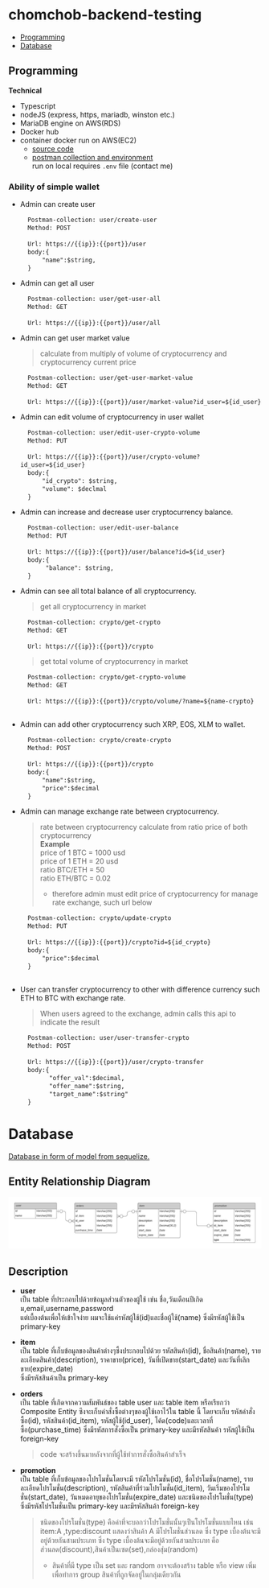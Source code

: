 # chomchob-backend-testing
 - [Programming](#programming)
 - [Database](#database)

## Programming
 **Technical**
   - Typescript
   - nodeJS (express, https, mariadb, winston etc.)
   - MariaDB engine on AWS(RDS) 
   - Docker hub 
   - container docker run on AWS(EC2)  
     - [source code](https://github.com/Jitrapon1764/chomchob-backend-testing/tree/master/programming)    
     - [postman collection and environment](https://github.com/Jitrapon1764/chomchob-backend-testing/tree/master/postman)  
     run on local requires ```.env``` file (contact me)  

### Ability of simple wallet
  - Admin can create user 
      ```
        Postman-collection: user/create-user  
        Method: POST
        
        Url: https://{{ip}}:{{port}}/user
        body:{
            "name":$string,
        }
      ``` 
  - Admin can get all user 
      ```
        Postman-collection: user/get-user-all  
        Method: GET
        
        Url: https://{{ip}}:{{port}}/user/all
      ``` 
  - Admin can get user market value 
     >calculate from multiply of volume of cryptocurrency and cryptocurrency current price 
      ```
        Postman-collection: user/get-user-market-value  
        Method: GET
        
        Url: https://{{ip}}:{{port}}/user/market-value?id_user=${id_user}
      ```   
  - Admin can edit volume of cryptocurrency in user wallet
      ```
        Postman-collection: user/edit-user-crypto-volume  
        Method: PUT
        
        Url: https://{{ip}}:{{port}}/user/crypto-volume?id_user=${id_user}
        body:{
            "id_crypto": $string,
            "volume": $declmal
        }
      ```        
  - Admin can increase and decrease user cryptocurrency balance.  
      ```
        Postman-collection: user/edit-user-balance
        Method: PUT
        
        Url: https://{{ip}}:{{port}}/user/balance?id=${id_user}
        body:{
             "balance": $string,
        }
      ```
  - Admin can see all total balance of all cryptocurrency.
      >get all cryptocurrency in market 
      ```
        Postman-collection: crypto/get-crypto 
        Method: GET
        
        Url: https://{{ip}}:{{port}}/crypto
      ```   
      >get total volume of cryptocurrency in market 
      ```
        Postman-collection: crypto/get-crypto-volume
        Method: GET
        
        Url: https://{{ip}}:{{port}}/crypto/volume/?name=${name-crypto}
        
      ``` 
  - Admin can add other cryptocurrency such XRP, EOS, XLM to wallet.
      ```
        Postman-collection: crypto/create-crypto
        Method: POST
        
        Url: https://{{ip}}:{{port}}/crypto
        body:{
            "name":$string,
            "price":$decimal
        }
      ```
  - Admin can manage exchange rate between cryptocurrency.
      >rate between cryptocurrency calculate from ratio price of both cryptocurrency  
      >  **Example**  
      >  price of 1 BTC = 1000 usd  
      >  price of 1 ETH = 20 usd  
      >  ratio BTC/ETH = 50  
      >  ratio ETH/BTC = 0.02  
      >  - therefore admin must edit price of cryptocurrency for manage rate exchange, such url below
      ```
        Postman-collection: crypto/update-crypto
        Method: PUT
        
        Url: https://{{ip}}:{{port}}/crypto?id=${id_crypto}
        body:{
            "price":$decimal
        }
        
      ```   
  - User can transfer cryptocurrency to other with difference currency such ETH to BTC with exchange rate.
      >When users agreed to the exchange, admin calls this api to indicate the result
      ```
        Postman-collection: user/user-transfer-crypto
        Method: POST
        
        Url: https://{{ip}}:{{port}}/user/crypto-transfer
        body:{
              "offer_val":$decimal,
              "offer_name":$string,
              "target_name":$string"
        }
# Database
   [ Database in form of model from sequelize.](https://github.com/Jitrapon1764/chomchob-backend-testing/tree/master/database)
## Entity Relationship Diagram
 ![ERD](https://github.com/Jitrapon1764/chomchob-backend-testing/blob/master/database/Database%20ER%20diagram.jpeg)
 
## Description 
 * **user**  
   เป็น table ที่ประกอบไปด้วยข้อมูลส่วนตัวของผู้ใช้ เช่น ชื่อ,วันเดือนปีเกิดม,email,username,password  
   แต่เบื้องต้นเพื่อให้เข้าใจง่าย ผมจะใช้แค่รหัสผู้ใช้(id)และชื่อผู้ใช้(name) ซึ่งมีรหัสผู้ใช้เป็น primary-key  
   
 * **item**  
   เป็น table ที่เก็บข้อมูลของสินค้าต่างๆซึ้งประกอบไปด้วย รหัสสินค้า(id), ชื่อสินค้า(name), รายละเอียดสินค้า(description), ราคาขาย(price), วันที่เปิดขาย(start_date) และวันที่เลิกขาย(expire_date)  
   ซึ่งมีรหัสสินค้าเป็น primary-key  
   
 * **orders**  
   เป็น table ที่เกิดจากความสัมพันธ์ของ table user และ table item หรือเรียกว่า Composite Entity ซึงจะเก็บคำสั่งซื้อต่างๆของผู้ใช้เอาไว้ใน table นี้ 
   โดยจะเก็บ รหัสคำสั่งซื้อ(id), รหัสสินค้า(id_item), รหัสผู้ใช้(id_user), โค้ด(code)และเวลาที่ซื้อ(purchase_time) ซึ่งมีรหัสการสั่งซื้อเป็น primary-key และมีรหัสสินค้า รหัสผู้ใช้เป็น foreign-key  
   >code จะสร้างขึ้นมาหลังจากที่ผู้ใช้ทำการสั่งซื้อสินค้าสำเร็จ  
      
 * **promotion**  
   เป็น table ที่เก็บข้อมูลของโปรโมชั่นโดยจะมี รหัสโปรโมชั่น(id), ชื่อโปรโมชั่น(name), รายละเอียดโปรโมชั่น(description), รหัสสินค้าที่ร่วมโปรโมชั่น(id_item), 
   วันเริ่มของโปรโมชั่น(start_date), วันหมดอายุของโปรโมชั่น(expire_date) และชนิดของโปรโมชั่น(type) ซึ่งมีรหัสโปรโมชั่นเป็น primary-key และมีรหัสสินค้า foreign-key
   >ชนิดของโปรโมชั่น(type) คือค่าที่จะบอกว่าโปรโมชั่นนั้นๆเป็นโปรโมชั่นแบบไหน เช่น item:A ,type:discount แสดงว่าสินค้า A มีโปรโมชั่นส่วนลด ซึ่ง type เบื้องต้นจะมีอยู่ด้วยกันสามประเภท
   >ซึ่ง type เบื้องต้นจะมีอยู่ด้วยกันสามประเภท คือ ส่วนลด(discount),สินค้าเป็นเซต(set),กล่องสุ่ม(random)
   >  - สินค้าที่มี type เป็น set และ random อาจจะต้องสร้าง table หรือ view เพิ่ม เพื่อทำการ group สินค้าที่ถูกจัดอยู่ในกลุ่มเดียวกัน
   
 
